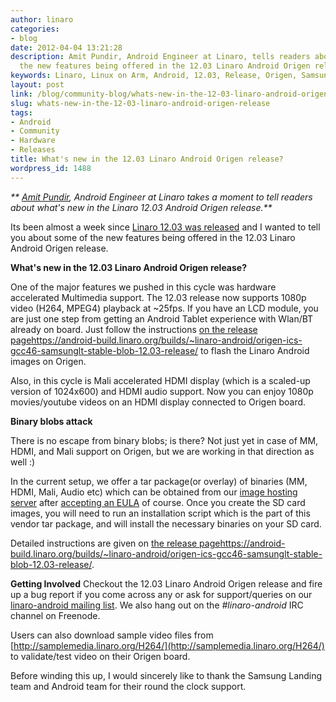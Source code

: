 ```yaml
---
author: linaro
categories:
- blog
date: 2012-04-04 13:21:28
description: Amit Pundir, Android Engineer at Linaro, tells readers about some of
  the new features being offered in the 12.03 Linaro Android Origen release.
keywords: Linaro, Linux on Arm, Android, 12.03, Release, Origen, Samsung
layout: post
link: /blog/community-blog/whats-new-in-the-12-03-linaro-android-origen-release/
slug: whats-new-in-the-12-03-linaro-android-origen-release
tags:
- Android
- Community
- Hardware
- Releases
title: What's new in the 12.03 Linaro Android Origen release?
wordpress_id: 1488
---
```


_** [Amit Pundir](/about/), Android Engineer at Linaro takes a moment to tell readers about what's new in the Linaro 12.03 Android Origen release.**_

Its been almost a week since [Linaro 12.03 was released](/blog/linaro-12-03-release/) and I wanted to tell you about some of the new features being offered in the 12.03 Linaro Android Origen release.

**What's new in the 12.03 Linaro Android Origen release?**

One of the major features we pushed in this cycle was hardware accelerated Multimedia support. The 12.03 release now supports 1080p video (H264, MPEG4) playback at ~25fps. If you have an LCD module, you are just one step from getting an Android Tablet experience with Wlan/BT already on board. Just follow the instructions [on the release page]()https://android-build.linaro.org/builds/~linaro-android/origen-ics-gcc46-samsunglt-stable-blob-12.03-release/ to flash the Linaro Android images on Origen.

Also, in this cycle is Mali accelerated HDMI display (which is a scaled-up version of 1024x600) and HDMI audio support. Now you can enjoy 1080p movies/youtube videos on an HDMI display connected to Origen board.

**Binary blobs attack**

There is no escape from binary blobs; is there? Not just yet in case of MM, HDMI, and Mali support on Origen, but we are working in that direction as well :)

In the current setup, we offer a tar package(or overlay) of binaries (MM, HDMI, Mali, Audio etc) which can be obtained from our [image hosting server](https://releases.linaro.org/archive/12.03/android/leb-origen/) after [accepting an EULA](http://snapshots.linaro.org/licenses/samsung-v2.html) of course. Once you create the SD card images, you will need to run an installation script which is the part of this vendor tar package, and will install the necessary binaries on your SD card.

Detailed instructions are given on [the release page]()https://android-build.linaro.org/builds/~linaro-android/origen-ics-gcc46-samsunglt-stable-blob-12.03-release/.

**Getting Involved**
Checkout the 12.03 Linaro Android Origen release and fire up a bug report if you come across any or ask for support/queries on our [linaro-android mailing list](mailto:linaro-android@lists.linaro.org). We also hang out on the _#linaro-android_ IRC channel on Freenode.

Users can also download sample video files from [http://samplemedia.linaro.org/H264/](http://samplemedia.linaro.org/H264/) to validate/test video on their Origen board.

Before winding this up, I would sincerely like to thank the Samsung Landing team and Android team for their round the clock support.